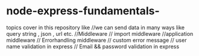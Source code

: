 # node-express-fundamentals-
topics cover in this repository like
//we can send data in many ways like query string , json , url etc.
//Middleware
// import middleware
//application middleware 
// Errorhandling middleware
// custom error message
// user name validation in express
// Email && password validation in express

